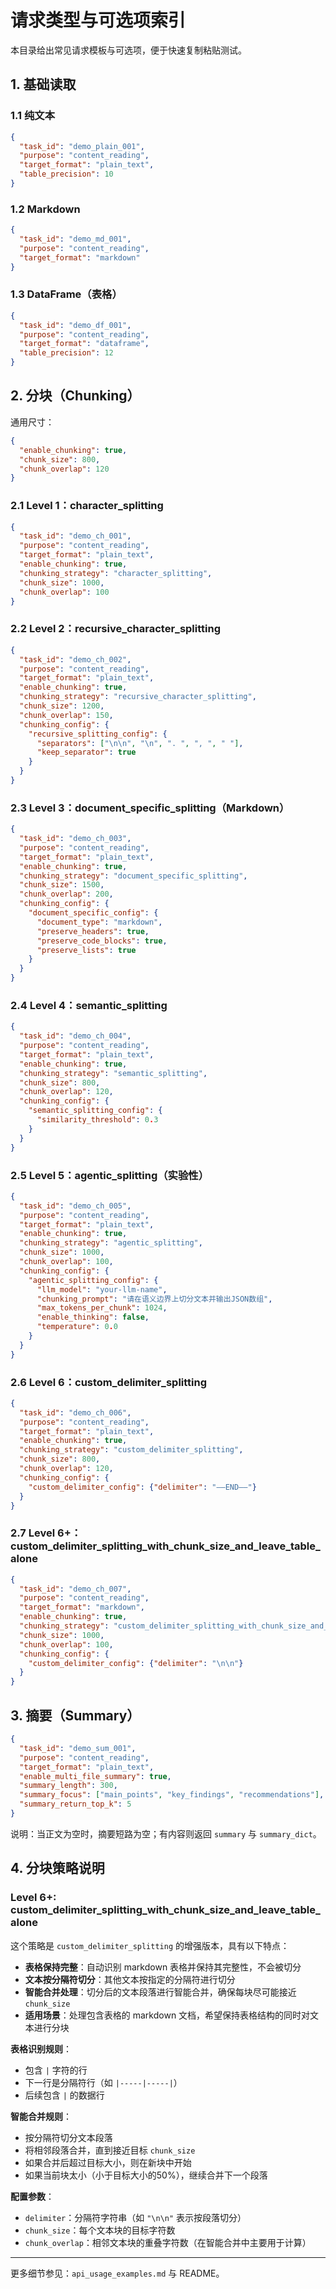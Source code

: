 # 请求类型与可选项索引

本目录给出常见请求模板与可选项，便于快速复制粘贴测试。

## 1. 基础读取

### 1.1 纯文本

```json
{
  "task_id": "demo_plain_001",
  "purpose": "content_reading",
  "target_format": "plain_text",
  "table_precision": 10
}
```

### 1.2 Markdown

```json
{
  "task_id": "demo_md_001",
  "purpose": "content_reading",
  "target_format": "markdown"
}
```

### 1.3 DataFrame（表格）

```json
{
  "task_id": "demo_df_001",
  "purpose": "content_reading",
  "target_format": "dataframe",
  "table_precision": 12
}
```

## 2. 分块（Chunking）

通用尺寸：
```json
{
  "enable_chunking": true,
  "chunk_size": 800,
  "chunk_overlap": 120
}
```

### 2.1 Level 1：character_splitting

```json
{
  "task_id": "demo_ch_001",
  "purpose": "content_reading",
  "target_format": "plain_text",
  "enable_chunking": true,
  "chunking_strategy": "character_splitting",
  "chunk_size": 1000,
  "chunk_overlap": 100
}
```

### 2.2 Level 2：recursive_character_splitting

```json
{
  "task_id": "demo_ch_002",
  "purpose": "content_reading",
  "target_format": "plain_text",
  "enable_chunking": true,
  "chunking_strategy": "recursive_character_splitting",
  "chunk_size": 1200,
  "chunk_overlap": 150,
  "chunking_config": {
    "recursive_splitting_config": {
      "separators": ["\n\n", "\n", ". ", ", ", " "],
      "keep_separator": true
    }
  }
}
```

### 2.3 Level 3：document_specific_splitting（Markdown）

```json
{
  "task_id": "demo_ch_003",
  "purpose": "content_reading",
  "target_format": "plain_text",
  "enable_chunking": true,
  "chunking_strategy": "document_specific_splitting",
  "chunk_size": 1500,
  "chunk_overlap": 200,
  "chunking_config": {
    "document_specific_config": {
      "document_type": "markdown",
      "preserve_headers": true,
      "preserve_code_blocks": true,
      "preserve_lists": true
    }
  }
}
```

### 2.4 Level 4：semantic_splitting

```json
{
  "task_id": "demo_ch_004",
  "purpose": "content_reading",
  "target_format": "plain_text",
  "enable_chunking": true,
  "chunking_strategy": "semantic_splitting",
  "chunk_size": 800,
  "chunk_overlap": 120,
  "chunking_config": {
    "semantic_splitting_config": {
      "similarity_threshold": 0.3
    }
  }
}
```

### 2.5 Level 5：agentic_splitting（实验性）

```json
{
  "task_id": "demo_ch_005",
  "purpose": "content_reading",
  "target_format": "plain_text",
  "enable_chunking": true,
  "chunking_strategy": "agentic_splitting",
  "chunk_size": 1000,
  "chunk_overlap": 100,
  "chunking_config": {
    "agentic_splitting_config": {
      "llm_model": "your-llm-name",
      "chunking_prompt": "请在语义边界上切分文本并输出JSON数组",
      "max_tokens_per_chunk": 1024,
      "enable_thinking": false,
      "temperature": 0.0
    }
  }
}
```

### 2.6 Level 6：custom_delimiter_splitting

```json
{
  "task_id": "demo_ch_006",
  "purpose": "content_reading",
  "target_format": "plain_text",
  "enable_chunking": true,
  "chunking_strategy": "custom_delimiter_splitting",
  "chunk_size": 800,
  "chunk_overlap": 120,
  "chunking_config": {
    "custom_delimiter_config": {"delimiter": "——END——"}
  }
}
```

### 2.7 Level 6+：custom_delimiter_splitting_with_chunk_size_and_leave_table_alone

```json
{
  "task_id": "demo_ch_007",
  "purpose": "content_reading",
  "target_format": "markdown",
  "enable_chunking": true,
  "chunking_strategy": "custom_delimiter_splitting_with_chunk_size_and_leave_table_alone",
  "chunk_size": 1000,
  "chunk_overlap": 100,
  "chunking_config": {
    "custom_delimiter_config": {"delimiter": "\n\n"}
  }
}
```

## 3. 摘要（Summary）

```json
{
  "task_id": "demo_sum_001",
  "purpose": "content_reading",
  "target_format": "plain_text",
  "enable_multi_file_summary": true,
  "summary_length": 300,
  "summary_focus": ["main_points", "key_findings", "recommendations"],
  "summary_return_top_k": 5
}
```

说明：当正文为空时，摘要短路为空；有内容则返回 `summary` 与 `summary_dict`。

## 4. 分块策略说明

### Level 6+: custom_delimiter_splitting_with_chunk_size_and_leave_table_alone

这个策略是 `custom_delimiter_splitting` 的增强版本，具有以下特点：

- **表格保持完整**：自动识别 markdown 表格并保持其完整性，不会被切分
- **文本按分隔符切分**：其他文本按指定的分隔符进行切分
- **智能合并处理**：切分后的文本段落进行智能合并，确保每块尽可能接近 `chunk_size`
- **适用场景**：处理包含表格的 markdown 文档，希望保持表格结构的同时对文本进行分块

**表格识别规则**：
- 包含 `|` 字符的行
- 下一行是分隔符行（如 `|-----|-----|`）
- 后续包含 `|` 的数据行

**智能合并规则**：
- 按分隔符切分文本段落
- 将相邻段落合并，直到接近目标 `chunk_size`
- 如果合并后超过目标大小，则在新块中开始
- 如果当前块太小（小于目标大小的50%），继续合并下一个段落

**配置参数**：
- `delimiter`：分隔符字符串（如 `"\n\n"` 表示按段落切分）
- `chunk_size`：每个文本块的目标字符数
- `chunk_overlap`：相邻文本块的重叠字符数（在智能合并中主要用于计算）

---

更多细节参见：`api_usage_examples.md` 与 README。



